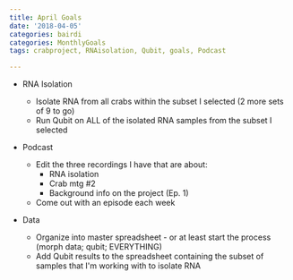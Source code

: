 ```yaml
---
title: April Goals
date: '2018-04-05'
categories: bairdi
categories: MonthlyGoals
tags: crabproject, RNAisolation, Qubit, goals, Podcast

---
```




- RNA Isolation
  - Isolate RNA from all crabs within the subset I selected (2 more sets of 9 to go)
  - Run Qubit on ALL of the isolated RNA samples from the subset I selected
  
- Podcast
  - Edit the three recordings I have that are about:
    - RNA isolation
    - Crab mtg #2
    - Background info on the project (Ep. 1)
  - Come out with an episode each week
    
- Data
  - Organize into master spreadsheet - or at least start the process (morph data; qubit; EVERYTHING)
  - Add Qubit results to the spreadsheet containing the subset of samples that I'm working with to isolate RNA
  
    
 
    
     
